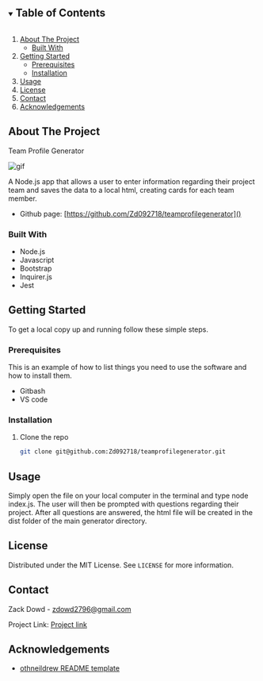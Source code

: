 <details open="open">
  <summary><h2 style="display: inline-block">Table of Contents</h2></summary>
  <ol>
    <li>
      <a href="#about-the-project">About The Project</a>
      <ul>
        <li><a href="#built-with">Built With</a></li>
      </ul>
    </li>
    <li>
      <a href="#getting-started">Getting Started</a>
      <ul>
        <li><a href="#prerequisites">Prerequisites</a></li>
        <li><a href="#installation">Installation</a></li>
      </ul>
    </li>
    <li><a href="#usage">Usage</a></li>
    <li><a href="#license">License</a></li>
    <li><a href="#contact">Contact</a></li>
    <li><a href="#acknowledgements">Acknowledgements</a></li>
  </ol>
</details>

## About The Project

Team Profile Generator

![gif](./project.gif)

A Node.js app that allows a user to enter information regarding their project team and saves the data to a local html, creating cards for each team member.

- Github page: [https://github.com/Zd092718/teamprofilegenerator]()

### Built With

- Node.js
- Javascript
- Bootstrap
- Inquirer.js
- Jest

<!-- GETTING STARTED -->

## Getting Started

To get a local copy up and running follow these simple steps.

### Prerequisites

This is an example of how to list things you need to use the software and how to install them.

- Gitbash
- VS code

### Installation

1. Clone the repo
   ```sh
   git clone git@github.com:Zd092718/teamprofilegenerator.git
   ```

## Usage

Simply open the file on your local computer in the terminal and type node index.js. The user will then be prompted with questions regarding their project. After all questions are answered, the html file will be created in the dist folder of the main generator directory.

## License

Distributed under the MIT License. See `LICENSE` for more information.

## Contact

Zack Dowd - [zdowd2796@gmail.com](zacharyd2796@zohomail.com)

Project Link: [Project link](https://github.com/Zd092718/teamprofilegenerator)

## Acknowledgements

- [othneildrew README template](https://github.com/othneildrew/Best-README-Template)
